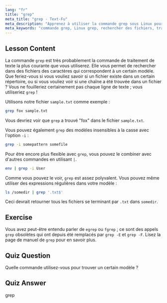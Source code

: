```yaml
---
lang: "fr"
title: "grep"
meta_title: "grep - Text-Fu"
meta_description: "Apprenez à utiliser la commande grep sous Linux pour rechercher des modèles de texte dans des fichiers. Découvrez l'utilisation de base, la recherche insensible à la casse et la combinaison avec d'autres commandes. Commencez votre parcours Linux !"
meta_keywords: "commande grep, Linux grep, rechercher des fichiers, traitement de texte, tutoriel Linux, Linux pour débutants, guide grep"
---
```


## Lesson Content

La commande `grep` est très probablement la commande de traitement de texte la plus courante que vous utiliserez. Elle vous permet de rechercher dans des fichiers des caractères qui correspondent à un certain modèle. Que feriez-vous si vous vouliez savoir si un fichier existe dans un certain répertoire, ou si vous vouliez voir si une chaîne a été trouvée dans un fichier ? Vous ne fouilleriez certainement pas chaque ligne de texte ; vous utiliseriez `grep` !

Utilisons notre fichier `sample.txt` comme exemple :

```bash
grep fox sample.txt
```

Vous devriez voir que `grep` a trouvé "fox" dans le fichier `sample.txt`.

Vous pouvez également `grep` des modèles insensibles à la casse avec l'option `-i` :

```bash
grep -i somepattern somefile
```

Pour être encore plus flexible avec `grep`, vous pouvez le combiner avec d'autres commandes en utilisant `|`.

```bash
env | grep -i User
```

Comme vous pouvez le voir, `grep` est assez polyvalent. Vous pouvez même utiliser des expressions régulières dans votre modèle :

```bash
ls /somedir | grep '.txt$'
```

Ceci devrait retourner tous les fichiers se terminant par `.txt` dans `somedir`.

## Exercise

Vous avez peut-être entendu parler de `egrep` ou `fgrep` ; ce sont des appels `grep` obsolètes qui ont depuis été remplacés par `grep -E` et `grep -F`. Lisez la page de manuel de `grep` pour en savoir plus.

## Quiz Question

Quelle commande utilisez-vous pour trouver un certain modèle ?

## Quiz Answer

grep
